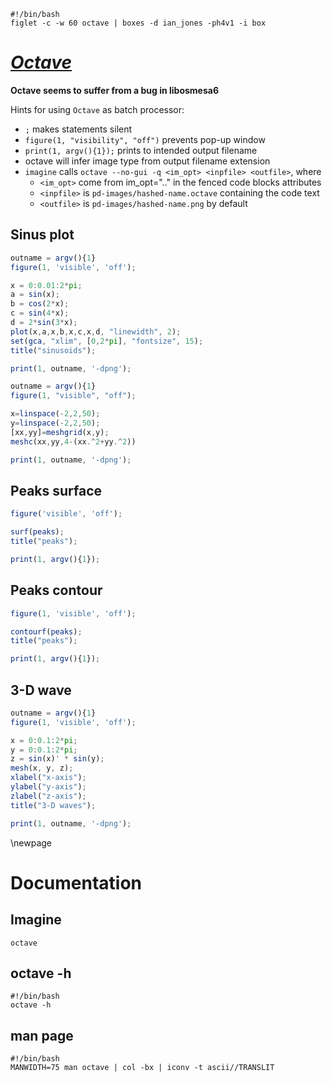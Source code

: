 ```{.shebang im_out="stdout"}
#!/bin/bash
figlet -c -w 60 octave | boxes -d ian_jones -ph4v1 -i box
```

# [*Octave*](https://www.gnu.org/software/octave)

**Octave seems to suffer from a bug in libosmesa6**

Hints for using `Octave` as batch processor:

- `;` makes statements silent
- `figure(1, "visibility", "off")` prevents pop-up window
- `print(1, argv(){1});` prints to intended output filename
- octave will infer image type from output filename extension
- `imagine` calls `octave --no-gui -q <im_opt> <inpfile> <outfile>`, where
    + `<im_opt>` come from im_opt=".." in the fenced code blocks attributes
    + `<inpfile>` is `pd-images/hashed-name.octave` containing the code text
    + `<outfile>` is `pd-images/hashed-name.png` by default

## Sinus plot

```{.octave im_out="fcb,img" caption="Created by Octave"}
outname = argv(){1}
figure(1, 'visible', 'off');

x = 0:0.01:2*pi;
a = sin(x);
b = cos(2*x);
c = sin(4*x);
d = 2*sin(3*x);
plot(x,a,x,b,x,c,x,d, "linewidth", 2);
set(gca, "xlim", [0,2*pi], "fontsize", 15);
title("sinusoids");

print(1, outname, '-dpng');
```

```octave
outname = argv(){1}
figure(1, "visible", "off");

x=linspace(-2,2,50);
y=linspace(-2,2,50);
[xx,yy]=meshgrid(x,y);
meshc(xx,yy,4-(xx.^2+yy.^2))

print(1, outname, '-dpng');
```

## Peaks surface

```{.octave im_out="fcb,img" caption="Created by Octave"}
figure('visible', 'off');

surf(peaks);
title("peaks");

print(1, argv(){1});
```

## Peaks contour

```{.octave im_out="fcb,img" caption="Created by Octave"}
figure(1, 'visible', 'off');

contourf(peaks);
title("peaks");

print(1, argv(){1});
```

## 3-D wave

```{.octave im_out="fcb,img" caption="Created by Octave"}
outname = argv(){1}
figure(1, 'visible', 'off');

x = 0:0.1:2*pi;
y = 0:0.1:2*pi;
z = sin(x)' * sin(y);
mesh(x, y, z); 
xlabel("x-axis");
ylabel("y-axis");
zlabel("z-axis");
title("3-D waves");

print(1, outname, '-dpng');
```

\newpage

# Documentation

## Imagine

```imagine
octave
```

## octave -h

```{.shebang im_out="stdout"}
#!/bin/bash
octave -h
```

## man page

```{.shebang im_out="stdout"}
#!/bin/bash
MANWIDTH=75 man octave | col -bx | iconv -t ascii//TRANSLIT
```
